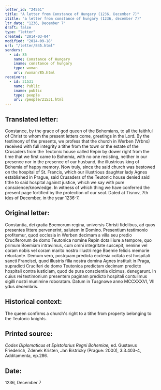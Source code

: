 ```yaml
---
letter_id: "24551"
title: "A letter from Constance of Hungary (1236, December 7)"
ititle: "a letter from constance of hungary (1236, december 7)"
ltr_date: "1236, December 7"
draft: false
type: "letter"
created: "2014-03-04"
modified: "2014-09-18"
url: "/letter/845.html"
senders:
  - id: 85
    name: Constance of Hungary
    iname: constance of hungary
    type: woman
    url: /woman/85.html
receivers:
  - id: 21531
    name: Public
    iname: public
    type: people
    url: /people/21531.html
---
```

<h2> Translated letter:</h2>Constance, by the grace of god queen of the Bohemians, to all the faithful of Christ to whom the present letters come, greetings in the Lord.
By the testimony of the presents, we profess that the church in Werben (Vrbno) received with full integrity a tithe from the town or the estate of the Crusaders from the Teutonic house called Repin by dower right from the time that we first came to Bohemia, with no one resisting, neither in our presence nor in the presence of our husband, the illustrious king of Bohemia of happy memory.  Now truly, since the said church was bestowed on the hospital of St. Francis, which our illustrious daughter lady Agnes established in Prague, said Crusaders of the Teutonic house denied said tithe to said hospital against justice, which we say with pure conscience/knowledge.
In witness of which thing we have conferred the present page fortified by the protection of our seal.
Dated at Tisnov, 7th ides of December, in the year 1236-7.
<h2 class="mt-4"> Original letter:</h2>Constantia, dei gratia Boemorum regina, universis Christi fidelibus, ad quos presentes littere pervenerint, salutem in Domino.  Presentium testimonio profitemur, quod ecclesia in Werben decimam a villa seu predio Cruciferorum de domo Teutonica nomine Repin dotali iure a tempore, quo primum Boemiam intravimus, cum omni integritate suscepit, nemine vel coram nobis vel coram marito nostro illustri rege Boemie felicis memorie reluctante.  Demum vero, postquam predicta ecclesia collata est hospitali sancti Francisci, quod illustris filia nostra domina Agnes instituit in Praga, supradicti Cruciferi de domo Teutonica predictam decimam predicto hospitali contra iusticiam, quod de pura conscientia dicimus, denegarunt.  In cuius rei testimonium presentem paginam predicto hospitali contulimus sigilli nostri munimine roboratam.
Datum in Tusgnowe anno MCCXXXVI, VII ydus decembris.
<h2 class="mt-4"> Historical context:</h2>The queen confirms a church's right to a tithe from property belonging to the Teutonic knights.
<h2 class="mt-4"> Printed source:</h2><p><em>Codex Diplomaticus et Epistolarius Regni Bohemiae,</em> ed. Gustavus Friederich, Zdenek Kristen, Jan Bistricky (Prague: 2000), 3.3.403-4, Additamenta, ep.286.</p><h2 class="mt-4"> Date:</h2>1236, December 7